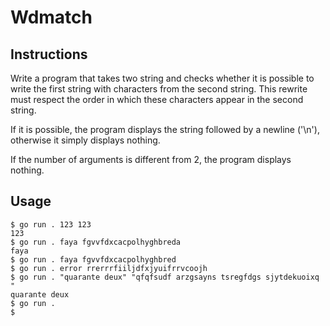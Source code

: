 # Wdmatch
## Instructions

Write a program that takes two string and checks whether it is possible to write the first string with characters from the second string. This rewrite must respect the order in which these characters appear in the second string.

If it is possible, the program displays the string followed by a newline ('\n'), otherwise it simply displays nothing.

If the number of arguments is different from 2, the program displays nothing.
## Usage
```
$ go run . 123 123
123
$ go run . faya fgvvfdxcacpolhyghbreda
faya
$ go run . faya fgvvfdxcacpolhyghbred
$ go run . error rrerrrfiiljdfxjyuifrrvcoojh
$ go run . "quarante deux" "qfqfsudf arzgsayns tsregfdgs sjytdekuoixq "
quarante deux
$ go run .
$
```